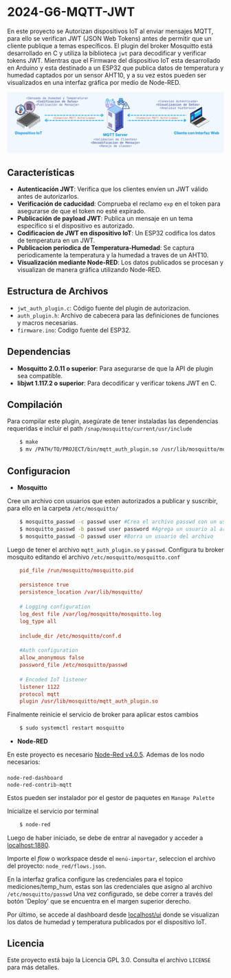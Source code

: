 # 2024-G6-MQTT-JWT

En este proyecto se Autorizan dispositivos IoT al enviar mensajes MQTT, para ello se verifican JWT (JSON Web Tokens) antes de permitir que un cliente publique a temas específicos. El plugin del broker Mosquitto está desarrollado en C y utiliza la biblioteca `jwt` para decodificar y verificar tokens JWT. Mientras que el Firmware del dispositivo IoT esta desarrollado en Arduino y esta destinado a un ESP32 que publica datos de temperatura y humedad captados por un sensor AHT10, y a su vez estos pueden ser visualizados en una interfaz gráfica por medio de Node-RED.

<p align="center">
  <img src="assets/Dispositivo IoT.png" alt="Diagrama">
</p>


## Características

- **Autenticación JWT**: Verifica que los clientes envíen un JWT válido antes de autorizarlos.
- **Verificación de caducidad**: Comprueba el reclamo `exp` en el token para asegurarse de que el token no esté expirado.
- **Publicación de payload JWT**: Publica un mensaje en un tema específico si el dispositivo es autorizado.
- **Codificacion de JWT en dispositivo IoT**: Un ESP32 codifica los datos de temperatura en un JWT.
- **Publicacion periodica de Temperatura-Humedad**: Se captura periodicamente la temperatura y la humedad a traves de un AHT10.
- **Visualización mediante Node-RED**: Los datos publicados se procesan y visualizan de manera gráfica utilizando Node-RED.

## Estructura de Archivos

- `jwt_auth_plugin.c`: Código fuente del plugin de autorizacion.
- `auth_plugin.h`: Archivo de cabecera para las definiciones de funciones y macros necesarias.
- `firmware.ino`: Codigo fuente del ESP32.
  
## Dependencias

- **Mosquitto 2.0.11 o superior**: Para asegurarse de que la API de plugin sea compatible.
- **libjwt 1.117.2 o superior**: Para decodificar y verificar tokens JWT en C.

## Compilación

Para compilar este plugin, asegúrate de tener instaladas las dependencias requeridas e incluir el path `/snap/mosquitto/current/usr/include`

```bash
    $ make
    $ mv /PATH/TO/PROJECT/bin/mqtt_auth_plugin.so /usr/lib/mosquitto/mqtt_auth_plugin.so
```

## Configuracion

- **Mosquitto**

Cree un archivo con usuarios que esten autorizados a publicar y suscribir,
para ello en la carpeta `/etc/mosquitto/`

```bash
    $ mosquitto_passwd -c passwd user #Crea el archivo passwd con un usuario
    $ mosquitto_passwd -b passwd user password #Agrega un usuario al archivo passwd
    $ mosquitto_passwd -D passwd user #Borra un usuario del archivo
```
Luego de tener el archivo `mqtt_auth_plugin.so` y `passwd`.
Configura tu broker mosquito editando el archivo `/etc/mosquitto/mosquitto.conf`

```conf
    pid_file /run/mosquitto/mosquitto.pid

    persistence true
    persistence_location /var/lib/mosquitto/

    # Logging configuration
    log_dest file /var/log/mosquitto/mosquitto.log
    log_type all

    include_dir /etc/mosquitto/conf.d

    #Auth configuration
    allow_anonymous false
    password_file /etc/mosquitto/passwd

    # Encoded IoT listener
    listener 1122
    protocol mqtt
    plugin /usr/lib/mosquitto/mqtt_auth_plugin.so
```
Finalmente reinicie el servicio de broker para aplicar estos cambios
```bash
    $ sudo systemctl restart mosquitto
```

- **Node-RED**

En este proyecto es necesario [Node-Red v4.0.5](https://github.com/node-red/node-red/releases/tag/4.0.5).
Ademas de los nodo necesarios:
####
    node-red-dashboard
    node-red-contrib-mqtt

Estos pueden ser instalador por el gestor de paquetes en `Manage Palette`

Inicialize el servicio por terminal
```bash
    $ node-red
```
Luego de haber iniciado, se debe de entrar al navegador y acceder a [localhost:1880](http://localhost:1880).

Importe el _flow_ o workspace desde el `menú-importar`, seleccion el archivo del proyecto: `node_red/flows.json`.

En la interfaz grafica configure las credenciales para el topico mediciones/temp_hum,
estas son las credenciales que asigno al archivo `/etc/mosquitto/passwd`
Una vez configurado, se debe correr a través del botón 'Deploy' que se encuentra en el margen superior derecho.

Por último, se accede al dashboard desde [localhost/ui](http://localhost:1880/ui) donde se visualizan
los datos de humedad y temperatura publicados por el dispositivo IoT.

## Licencia

Este proyecto está bajo la Licencia GPL 3.0. Consulta el archivo `LICENSE` para más detalles.
